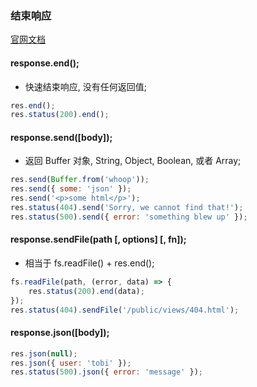 ### 结束响应
[官网文档](https://expressjs.com/en/guide/routing.html#response-methods)
#### response.end();
- 快速结束响应, 没有任何返回值;
```javascript
res.end();
res.status(200).end();
```
#### response.send([body]);
- 返回 Buffer 对象, String, Object, Boolean, 或者 Array;
```javascript
res.send(Buffer.from('whoop'));
res.send({ some: 'json' });
res.send('<p>some html</p>');
res.status(404).send('Sorry, we cannot find that!');
res.status(500).send({ error: 'something blew up' });
```
#### response.sendFile(path [, options] [, fn]);
- 相当于 fs.readFile() + res.end();
```javascript
fs.readFile(path, (error, data) => {
    res.status(200).end(data);
});
res.status(404).sendFile('/public/views/404.html');
```
#### response.json([body]);
```javascript
res.json(null);
res.json({ user: 'tobi' });
res.status(500).json({ error: 'message' });
```

